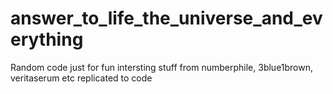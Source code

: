 # answer_to_life_the_universe_and_everything
Random code just for fun 
intersting stuff from numberphile, 3blue1brown, veritaserum etc replicated to code
